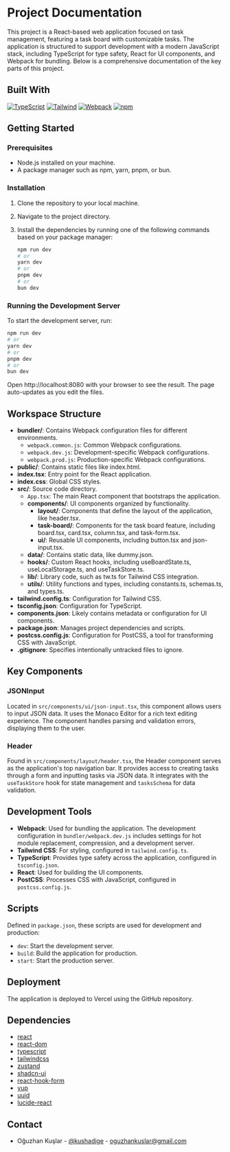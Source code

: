 # Project Documentation

This project is a React-based web application focused on task management, featuring a task board with customizable tasks. The application is structured to support development with a modern JavaScript stack, including TypeScript for type safety, React for UI components, and Webpack for bundling. Below is a comprehensive documentation of the key parts of this project.

## Built With

[![TypeScript][TypeScript]][TypeScript-url]
[![Tailwind][Tailwind]][Tailwind-url]
[![Webpack][Webpack]][Webpack-url]
[![npm][npm]][Npm-url]

## Getting Started

### Prerequisites

- Node.js installed on your machine.
- A package manager such as npm, yarn, pnpm, or bun.

### Installation

1. Clone the repository to your local machine.
2. Navigate to the project directory.
3. Install the dependencies by running one of the following commands based on your package manager:

   ```bash
   npm run dev
   # or
   yarn dev
   # or
   pnpm dev
   # or
   bun dev
   ```

### Running the Development Server

To start the development server, run:

```bash
npm run dev
# or
yarn dev
# or
pnpm dev
# or
bun dev
```

Open http://localhost:8080 with your browser to see the result. The page auto-updates as you edit the files.

## Workspace Structure

- **bundler/**: Contains Webpack configuration files for different environments.
  - `webpack.common.js`: Common Webpack configurations.
  - `webpack.dev.js`: Development-specific Webpack configurations.
  - `webpack.prod.js`: Production-specific Webpack configurations.
- **public/**: Contains static files like index.html.
- **index.tsx**: Entry point for the React application.
- **index.css**: Global CSS styles.
- **src/**: Source code directory.
  - `App.tsx`: The main React component that bootstraps the application.
  - **components/**: UI components organized by functionality.
    - **layout/**: Components that define the layout of the application, like header.tsx.
    - **task-board/**: Components for the task board feature, including board.tsx, card.tsx, column.tsx, and task-form.tsx.
    - **ui/**: Reusable UI components, including button.tsx and json-input.tsx.
  - **data/**: Contains static data, like dummy.json.
  - **hooks/**: Custom React hooks, including useBoardState.ts, useLocalStorage.ts, and useTaskStore.ts.
  - **lib/**: Library code, such as tw.ts for Tailwind CSS integration.
  - **utils/**: Utility functions and types, including constants.ts, schemas.ts, and types.ts.
- **tailwind.config.ts**: Configuration for Tailwind CSS.
- **tsconfig.json**: Configuration for TypeScript.
- **components.json**: Likely contains metadata or configuration for UI components.
- **package.json**: Manages project dependencies and scripts.
- **postcss.config.js**: Configuration for PostCSS, a tool for transforming CSS with JavaScript.
- **.gitignore**: Specifies intentionally untracked files to ignore.

## Key Components

### JSONInput

Located in `src/components/ui/json-input.tsx`, this component allows users to input JSON data. It uses the Monaco Editor for a rich text editing experience. The component handles parsing and validation errors, displaying them to the user.

### Header

Found in `src/components/layout/header.tsx`, the Header component serves as the application's top navigation bar. It provides access to creating tasks through a form and inputting tasks via JSON data. It integrates with the `useTaskStore` hook for state management and `tasksSchema` for data validation.

## Development Tools

- **Webpack**: Used for bundling the application. The development configuration in `bundler/webpack.dev.js` includes settings for hot module replacement, compression, and a development server.
- **Tailwind CSS**: For styling, configured in `tailwind.config.ts`.
- **TypeScript**: Provides type safety across the application, configured in `tsconfig.json`.
- **React**: Used for building the UI components.
- **PostCSS**: Processes CSS with JavaScript, configured in `postcss.config.js`.

## Scripts

Defined in `package.json`, these scripts are used for development and production:

- `dev`: Start the development server.
- `build`: Build the application for production.
- `start`: Start the production server.

## Deployment

The application is deployed to Vercel using the GitHub repository.

## Dependencies

- [react](https://www.npmjs.com/package/react)
- [react-dom](https://www.npmjs.com/package/react-dom)
- [typescript](https://www.npmjs.com/package/typescript)
- [tailwindcss](https://www.npmjs.com/package/tailwindcss)
- [zustand](https://www.npmjs.com/package/zustand)
- [shadcn-ui](https://www.npmjs.com/package/shadcn-ui)
- [react-hook-form](https://www.npmjs.com/package/react-hook-form)
- [yup](https://www.npmjs.com/package/yup)
- [uuid](https://www.npmjs.com/package/uuid)
- [lucide-react](https://www.npmjs.com/package/lucide-react)

## Contact

- Oğuzhan Kuşlar - [@kushadige](https://github.com/kushadige) - oguzhankuslar@gmail.com

[Webpack]: https://img.shields.io/badge/webpack-8DD6F9?style=for-the-badge&logo=webpack&logoColor=black
[Webpack-url]: https://webpack.js.org/
[Npm]: https://img.shields.io/badge/npm-CB3837?style=for-the-badge&logo=npm&logoColor=white
[Npm-url]: https://www.npmjs.com/
[TypeScript]: https://img.shields.io/badge/TypeScript-3178C6?style=for-the-badge&logo=typescript&logoColor=white
[TypeScript-url]: https://www.typescriptlang.org/
[Tailwind]: https://img.shields.io/badge/tailwindcss-0F172A?style=for-the-badge&logo=tailwindcss&logoColor=white
[Tailwind-url]: https://tailwindcss.com/
